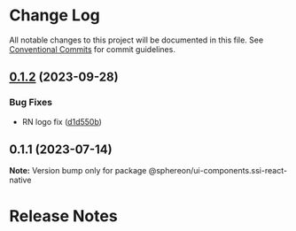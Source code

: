 # Change Log

All notable changes to this project will be documented in this file.
See [Conventional Commits](https://conventionalcommits.org) for commit guidelines.

## [0.1.2](https://github.com/Sphereon-Opensource/UI-Components/compare/v0.1.1...v0.1.2) (2023-09-28)


### Bug Fixes

* RN logo fix ([d1d550b](https://github.com/Sphereon-Opensource/UI-Components/commit/d1d550b58184e01c85a1303ed71d07d12ceaadc3))





## 0.1.1 (2023-07-14)

**Note:** Version bump only for package @sphereon/ui-components.ssi-react-native





# Release Notes
